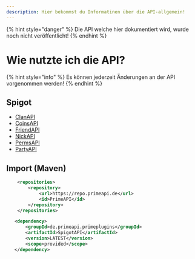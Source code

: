 ```yaml
---
description: Hier bekommst du Informatinen über die API-allgemein!
---
```


{% hint style="danger" %}
Die API welche hier dokumentiert wird, wurde noch nicht veröffentlicht!
{% endhint %}

# Wie nutzte ich die API?

{% hint style="info" %}
Es können jederzeit Änderungen an der API vorgenommen werden!
{% endhint %}

## Spigot

* [ClanAPI](https://github.com/PrimePlugin/Examples/blob/master/src/main/java/de/primeshop/examples/clan/ExampleClanAPI.java)
* [CoinsAPI](coinsapi.md)
* [FriendAPI](friendapi.md)
* [NickAPI](nickapi.md)
* [PermsAPI](partyapi.md)
* [PartyAPI](permsapi.md)

## Import (Maven)

```xml
    <repositories>
        <repository>
            <url>https://repo.primeapi.de</url>
            <id>PrimeAPI</id>
        </repository>
    </repositories>

   <dependency>
       <groupId>de.primeapi.primeplugins</groupId>
       <artifactId>SpigotAPI</artifactId>
       <version>LATEST</version>
       <scope>provided</scope>
   </dependency>
```
